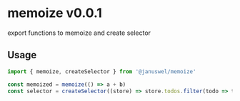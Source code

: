 # memoize v0.0.1

export functions to memoize and create selector

## Usage

```javascript
import { memoize, createSelector } from '@januswel/memoize'

const memoized = memoize(() => a + b)
const selector = createSelector((store) => store.todos.filter(todo => todo.isCompleted).length, ['todos'])
```
